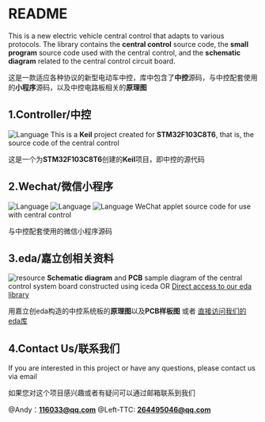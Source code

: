 # README

This is a new electric vehicle central control that adapts to various protocols. The library contains the **central control** source code, the **small program** source code used with the central control, and the **schematic diagram** related to the central control circuit board.

这是一款适应各种协议的新型电动车中控，库中包含了**中控**源码，与中控配套使用的**小程序**源码，以及中控电路板相关的**原理图**

##  1.Controller/中控
![Language](https://img.shields.io/badge/Language-C-green)
This is a **Keil** project created for **STM32F103C8T6**, that is, the source code of the central control

这是一个为**STM32F103C8T6**创建的**Keil**项目，即中控的源代码

##  2.Wechat/微信小程序
![Language](https://img.shields.io/badge/Language-wxss-yellow)
![Language](https://img.shields.io/badge/Language-wxml-blue)
![Language](https://img.shields.io/badge/Language-JavaScript-orange)
WeChat applet source code for use with central control

与中控配套使用的微信小程序源码

## 3.eda/嘉立创相关资料
![resource](https://img.shields.io/badge/resource-iceda-blue)
**Schematic diagram** and **PCB** sample diagram of the central control system board constructed using iceda
OR [Direct access to our eda library](https://jlcpcb.com/parts/componentDetails?componentId=12345)

用嘉立创eda构造的中控系统板的**原理图**以及**PCB样板图**
或者 [直接访问我们的eda库](https://jlcpcb.com/parts/componentDetails?componentId=12345)

## 4.Contact Us/联系我们

If you are interested in this project or have any questions, please contact us via email

如果您对这个项目感兴趣或者有疑问可以通过邮箱联系到我们

@Andy：[**116033@qq.com**](mailto:116033@qq.com)
@Left-TTC:  [**264495046@qq.com**](mailto:264495046@qq.com)
